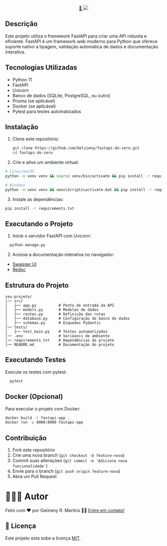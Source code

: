 <p align="center">
  <a href="#">
    🔗 <img src="https://github.com/Gelzieny/fastapi-do-zero/blob/main/.github/img/fast-api.png?raw=true" />
  </a>
</p>


## Descrição
Este projeto utiliza o framework FastAPI para criar uma API robusta e eficiente. FastAPI é um framework web moderno para Python que oferece suporte nativo a tipagem, validação automática de dados e documentação interativa.

## Tecnologias Utilizadas
- Python 11
- FastAPI
- Uvicorn
- Banco de dados (SQLite, PostgreSQL, ou outro)
- Prisma (se aplicável)
- Docker (se aplicável)
- Pytest para testes automatizados

## Instalação

1. Clone este repositório:
   ```bash
   git clone https://github.com/Gelzieny/fastapi-do-zero.git
   cd fastapi-do-zero
   ```

2. Crie e ative um ambiente virtual:
  ```bash
  # Linux/macOS
  python -m venv venv && source venv/bin/activate && pip install -r requirements.txt 

  # Windows
  python -m venv venv && venv\Scripts\activate.bat && pip install -r requirements.txt     
  ```

3. Instale as dependências:
  ```bash
  pip install -r requirements.txt
  ```

## Executando o Projeto
1. Inicie o servidor FastAPI com Uvicorn:
  ```bash 
    python manage.py
  ```
2. Acesse a documentação interativa no navegador:
  
  - [Swagger UI](http://127.0.0.1:5092/docs)
  - [Redoc](http://127.0.0.1:5092/redoc)

## Estrutura do Projeto
```
seu-projeto/
│── src/
│   ├── app.py          # Ponto de entrada da API
│   ├── models.py       # Modelos de dados
│   ├── routes.py       # Definição das rotas
│   ├── database.py     # Configuração do banco de dados
│   ├── schemas.py      # Esquemas Pydantic
│── tests/
│   ├── test_main.py    # Testes automatizados
│── .env                # Variáveis de ambiente
│── requirements.txt    # Dependências do projeto
│── README.md           # Documentação do projeto
```

## Executando Testes
Execute os testes com pytest:
```bash
  pytest
```

## Docker (Opcional)
Para executar o projeto com Docker:
```bash
docker build -t fastapi-app .
docker run -p 8000:8000 fastapi-app
```

## Contribuição
1. Fork este repositório
2. Crie uma nova branch (`git checkout -b feature-nova`)
3. Commit suas alterações (`git commit -m 'Adiciona nova funcionalidade'`)
4. Envie para o branch (`git push origin feature-nova`)
5. Abra um Pull Request

# 🧑🏻‍💻 Autor

Feito com ❤️ por Gelzieny R. Martins 👋🏽 [Entre em contato!](https://www.linkedin.com/in/gelzieny-r-martins-180551106/)

## 📝 Licença

Este projeto esta sobe a licença [MIT](./LICENSE).
